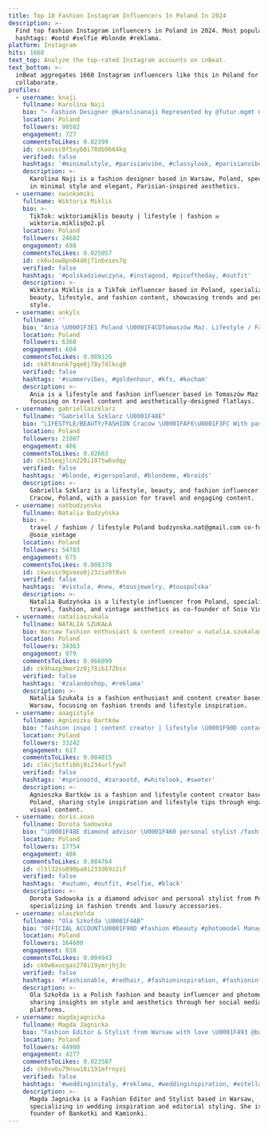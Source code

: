 ```yaml
---
title: Top 10 Fashion Instagram Influencers In Poland In 2024
description: >-
  Find top fashion Instagram influencers in Poland in 2024. Most popular
  hashtags: #ootd #selfie #blonde #reklama.
platform: Instagram
hits: 1660
text_top: Analyze the top-rated Instagram accounts on inBeat.
text_bottom: >-
  inBeat aggregates 1660 Instagram influencers like this in Poland for you to
  collaborate.
profiles:
  - username: knaji
    fullname: Karolina Naji
    bio: "✄ Fashion Designer @karolinanaji Represented by @futur.mgmt Contact: knajimgmt@gmail.com \U0001F4CDCurrently: Warsaw, Poland \U0001F1F5\U0001F1F1/\U0001F1F1\U0001F1E7"
    location: Poland
    followers: 98582
    engagement: 727
    commentsToLikes: 0.02399
    id: ckaovsc0f5xyb0i78db9664kq
    verified: false
    hashtags: '#minimalstyle, #parisianvibe, #classylook, #parisianvibes'
    description: >-
      Karolina Naji is a fashion designer based in Warsaw, Poland, specializing
      in minimal style and elegant, Parisian-inspired aesthetics.
  - username: swinkamiki
    fullname: Wiktoria Miklis
    bio: >-
      TikTok: wiktoriamiklis beauty | lifestyle | fashion ✉️
      wiktoria.miklis@o2.pl
    location: Poland
    followers: 24682
    engagement: 698
    commentsToLikes: 0.025057
    id: ck6u1ow8pn04d0j71nbxses7q
    verified: false
    hashtags: '#polskadziewczyna, #instagood, #picoftheday, #outfit'
    description: >-
      Wiktoria Miklis is a TikTok influencer based in Poland, specializing in
      beauty, lifestyle, and fashion content, showcasing trends and personal
      style.
  - username: ankyls
    fullname: ''
    bio: "Ania \U0001F3E1 Poland \U0001F4CDTomaszów Maz. Lifestyle / Fashion / Travels / Flatlay _____________________________ \U0001F457Owner @inspired_sh \U0001F5B1BLOG:"
    location: Poland
    followers: 6368
    engagement: 604
    commentsToLikes: 0.089126
    id: ck8t4nvnk7gqe0j78y74lkcg0
    verified: false
    hashtags: '#summervibes, #goldenhour, #kfs, #kocham'
    description: >-
      Ania is a lifestyle and fashion influencer based in Tomaszów Maz., Poland,
      focusing on travel content and aesthetically-designed flatlays.
  - username: gabriellaszklarz
    fullname: "Gabriella Szklarz \U0001F48E"
    bio: "LIFESTYLE/BEAUTY/FASHION Cracow \U0001FAF6\U0001F3FC With passion for travel \U0001F334"
    location: Poland
    followers: 21087
    engagement: 466
    commentsToLikes: 0.02663
    id: ck15seqjlcn220i197tw6vdqy
    verified: false
    hashtags: '#blonde, #igerspoland, #blondeme, #braids'
    description: >-
      Gabriella Szklarz is a lifestyle, beauty, and fashion influencer based in
      Cracow, Poland, with a passion for travel and engaging content.
  - username: natbudzynska
    fullname: Natalia Budzyńska
    bio: >-
      travel / fashion / lifestyle Poland budzynska.nat@gmail.com co-founder
      @soie_vintage
    location: Poland
    followers: 54783
    engagement: 675
    commentsToLikes: 0.006378
    id: ckwvisc9gvoxo0j23zia9t0vn
    verified: false
    hashtags: '#vistula, #new, #tousjewelry, #touspolska'
    description: >-
      Natalia Budzyńska is a lifestyle influencer from Poland, specializing in
      travel, fashion, and vintage aesthetics as co-founder of Soie Vintage.
  - username: nataliaszukala
    fullname: NATALIA SZUKAŁA
    bio: Warsaw fashion enthusiast & content creator ✉️ natalia.szukala@gmail.com
    location: Poland
    followers: 34363
    engagement: 979
    commentsToLikes: 0.066099
    id: ck9hazp3mer2z0j78ib172bsx
    verified: false
    hashtags: '#zalandoshop, #reklama'
    description: >-
      Natalia Szukała is a fashion enthusiast and content creator based in
      Warsaw, focusing on fashion trends and lifestyle inspiration.
  - username: aaagistyle
    fullname: Agnieszka Bartków
    bio: "fashion inspo | content creator | lifestyle \U0001F90D contact : aagistyle@gmail.com"
    location: Poland
    followers: 33242
    engagement: 617
    commentsToLikes: 0.084815
    id: cl6cj5ctfi6hj0i234urlfyw7
    verified: false
    hashtags: '#sprinootd, #zaraootd, #whitelook, #sweter'
    description: >-
      Agnieszka Bartków is a fashion and lifestyle content creator based in
      Poland, sharing style inspiration and lifestyle tips through engaging
      visual content.
  - username: doris.xoxo
    fullname: Dorota Sadowska
    bio: "\U0001F48E diamond advisor \U0001F460 personal stylist /fashion enthusiast (with a passion for diamonds and fashion) \U0001F4E9dorota.sadowska1994@tlen.pl @szafa_doris.xoxo"
    location: Poland
    followers: 17754
    engagement: 486
    commentsToLikes: 0.084764
    id: cl5l32so890pa0i233d69z2if
    verified: false
    hashtags: '#autumn, #outfit, #selfie, #black'
    description: >-
      Dorota Sadowska is a diamond advisor and personal stylist from Poland,
      specializing in fashion trends and luxury accessories.
  - username: olaszkolda
    fullname: "Ola Szkołda \U0001F4AB"
    bio: "OFFICIAL ACCOUNT\U0001F90D #fashion #beauty #photomodel Manager @jaredkostrzewa manager@olaszkolda.com TikTok ola.szkolda [310k]"
    location: Poland
    followers: 164600
    engagement: 810
    commentsToLikes: 0.004943
    id: ck0w6xucgas270i19ymrjhj3c
    verified: false
    hashtags: '#fashionable, #redhair, #fashioninspiration, #fashioninfluencer'
    description: >-
      Ola Szkołda is a Polish fashion and beauty influencer and photomodel,
      sharing insights on style and aesthetics through her social media
      platforms.
  - username: magdajagnicka
    fullname: Magda Jagnicka
    bio: "Fashion Editor & Stylist from Warsaw with love \U0001F493 @bankotki & @kamionki_com founder ✨"
    location: Poland
    followers: 44980
    engagement: 4277
    commentsToLikes: 0.023587
    id: ck0vv6u79nsw10i191mfrnyzi
    verified: false
    hashtags: '#weddinginitaly, #reklama, #weddinginspiration, #estelladandyk'
    description: >-
      Magda Jagnicka is a Fashion Editor and Stylist based in Warsaw,
      specializing in wedding inspiration and editorial styling. She is the
      founder of Bankotki and Kamionki.
---
```


